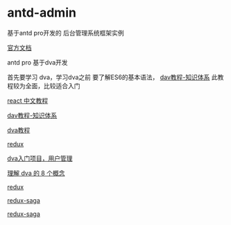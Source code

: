 # antd-admin
基于antd pro开发的 后台管理系统框架实例

[官方文档](https://pro.ant.design/index-cn)


antd pro 基于dva开发 

首先要学习 dva，学习dva之前 要了解ES6的基本语法，
[dav教程-知识体系](https://github.com/dvajs/dva-knowledgemap)
此教程较为全面，比较适合入门


[react 中文教程](https://doc.react-china.org/)

[dav教程-知识体系](https://github.com/dvajs/dva-knowledgemap)

[dva教程](https://github.com/dvajs/dva-docs/tree/master/v1/zh-cn/tutorial)

[redux](https://cn.redux.js.org/)

[dva入门项目，用户管理](https://github.com/sorrycc/blog/issues/62)

[理解 dva 的 8 个概念 ](https://github.com/dvajs/dva/blob/master/docs/Concepts_zh-CN.md)

[redux](https://cn.redux.js.org/)

[redux-saga ](https://github.com/redux-saga/redux-saga)

[redux-saga](https://redux-saga-in-chinese.js.org/)